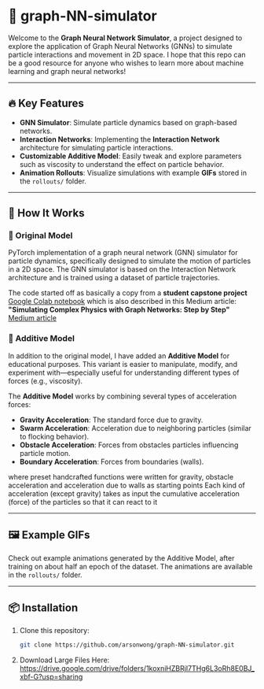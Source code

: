 # 🚀 graph-NN-simulator

Welcome to the **Graph Neural Network Simulator**, a project designed to explore the application of Graph Neural Networks (GNNs) to simulate particle interactions and movement in 2D space. I hope that this repo can be a good resource for anyone who wishes to learn more about machine learning and graph neural networks!

---

## 🔥 Key Features

- **GNN Simulator**: Simulate particle dynamics based on graph-based networks.
- **Interaction Networks**: Implementing the **Interaction Network** architecture for simulating particle interactions.
- **Customizable Additive Model**: Easily tweak and explore parameters such as viscosity to understand the effect on particle behavior.
- **Animation Rollouts**: Visualize simulations with example **GIFs** stored in the `rollouts/` folder.
  
---

## 📖 How It Works

### 🧠 Original Model

PyTorch implementation of a graph neural network (GNN) simulator for particle dynamics, specifically designed to simulate the motion of particles in a 2D space. 
The GNN simulator is based on the Interaction Network architecture and is trained using a dataset of particle trajectories. 

The code started off as basically a copy from a **student capstone project**
[Google Colab notebook](https://colab.research.google.com/drive/1hirUfPgLU35QCSQSZ7T2lZMyFMOaK_OF?usp=sharing#scrollTo=ZoB4_A6YJ7FP)
which is also described in this Medium article: **"Simulating Complex Physics with Graph Networks: Step by Step"**
[Medium article](https://medium.com/stanford-cs224w/simulating-complex-physics-with-graph-networks-step-by-step-177354cb9b05)

### 🔧 Additive Model

In addition to the original model, I have added an **Additive Model** for educational purposes. This variant is easier to manipulate, modify, and experiment with—especially useful for understanding different types of forces (e.g., viscosity).

The **Additive Model** works by combining several types of acceleration forces:

- **Gravity Acceleration**: The standard force due to gravity.
- **Swarm Acceleration**: Acceleration due to neighboring particles (similar to flocking behavior).
- **Obstacle Acceleration**: Forces from obstacles particles influencing particle motion.
- **Boundary Acceleration**: Forces from boundaries (walls).

where preset handcrafted functions were written for gravity, obstacle acceleration and acceleration due to walls as starting points
Each kind of acceleration (except gravity) takes as input the cumulative acceleration (force) of the particles so that it can react to it

---

## 🖼️ Example GIFs

Check out example animations generated by the Additive Model, after training on about half an epoch of the dataset. The animations are available in the `rollouts/` folder.

---

## 📦 Installation

1. Clone this repository:
   ```bash
   git clone https://github.com/arsonwong/graph-NN-simulator.git
1. Download Large Files Here:
   https://drive.google.com/drive/folders/1koxniHZBRjI7THg6L3oRh8E0BJ_xbf-G?usp=sharing
